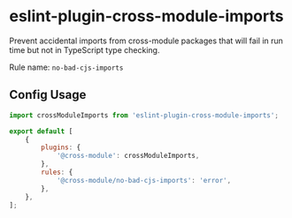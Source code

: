 # eslint-plugin-cross-module-imports

Prevent accidental imports from cross-module packages that will fail in run time but not in TypeScript type checking.

Rule name: `no-bad-cjs-imports`

## Config Usage

```javascript
import crossModuleImports from 'eslint-plugin-cross-module-imports';

export default [
    {
        plugins: {
            '@cross-module': crossModuleImports,
        },
        rules: {
            '@cross-module/no-bad-cjs-imports': 'error',
        },
    },
];
```
